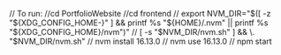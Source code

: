 // To run:
//cd PortfolioWebsite
//cd frontend
// export NVM_DIR="$([ -z "${XDG_CONFIG_HOME-}" ] && printf %s "${HOME}/.nvm" || printf %s "${XDG_CONFIG_HOME}/nvm")"
// [ -s "$NVM_DIR/nvm.sh" ] && \. "$NVM_DIR/nvm.sh"
// nvm install 16.13.0
// nvm use 16.13.0
// npm start